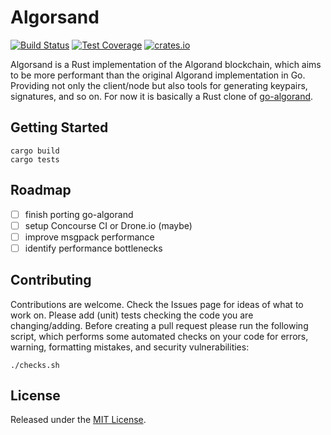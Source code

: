 # Algorsand
[![Build Status](https://img.shields.io/circleci/build/github/qkniep/algorand-rs/main?token=86739a8e33bf4ab2812b9771d04a7585fa90f80c&style=for-the-badge&logo=circleci&labelColor=black&color=F44336)](https://app.circleci.com/pipelines/github/qkniep/algorand-rs)
[![Test Coverage](https://img.shields.io/codecov/c/github/qkniep/algorand-rs?label=test%20coverage&logo=codecov&style=for-the-badge)](https://codecov.io/gh/qkniep/algorand-rs)
[![crates.io](https://img.shields.io/crates/v/algorsand?logo=rust&style=for-the-badge)](https://crates.io/crates/algorsand)

Algorsand is a Rust implementation of the Algorand blockchain,
which aims to be more performant than the original Algorand implementation in Go.
Providing not only the client/node but also tools for generating keypairs, signatures, and so on.
For now it is basically a Rust clone of [go-algorand](https://github.com/algorand/go-algorand/).

## Getting Started

```shell
cargo build
cargo tests
```

## Roadmap
- [ ] finish porting go-algorand
- [ ] setup Concourse CI or Drone.io (maybe)
- [ ] improve msgpack performance
- [ ] identify performance bottlenecks

## Contributing

Contributions are welcome.
Check the Issues page for ideas of what to work on.
Please add (unit) tests checking the code you are changing/adding.
Before creating a pull request please run the following script,
which performs some automated checks on your code for errors, warning, formatting mistakes, and security vulnerabilities:

```shell
./checks.sh
```

## License

Released under the [MIT License](LICENSE).
